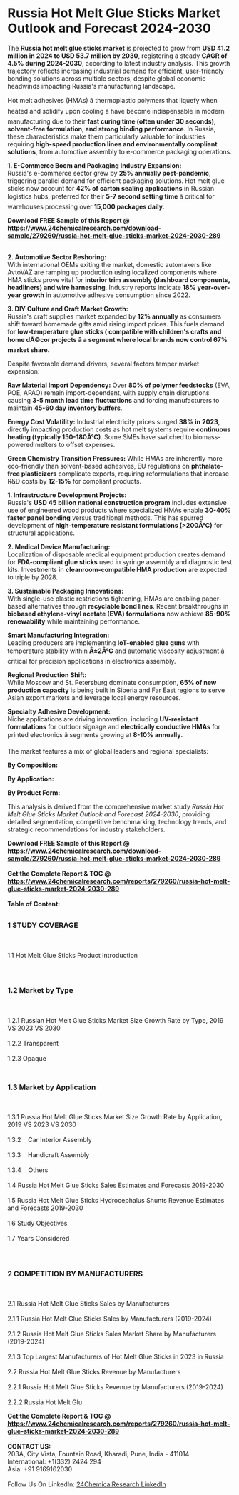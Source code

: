 <h1>Russia Hot Melt Glue Sticks Market Outlook and Forecast 2024-2030</h1><p>The <strong>Russia hot melt glue sticks market</strong> is projected to grow from <strong>USD 41.2 million in 2024 to USD 53.7 million by 2030</strong>, registering a steady <strong>CAGR of 4.5% during 2024-2030</strong>, according to latest industry analysis. This growth trajectory reflects increasing industrial demand for efficient, user-friendly bonding solutions across multiple sectors, despite global economic headwinds impacting Russia's manufacturing landscape.</p><p>Hot melt adhesives (HMAs) â thermoplastic polymers that liquefy when heated and solidify upon cooling â have become indispensable in modern manufacturing due to their <strong>fast curing time (often under 30 seconds), solvent-free formulation, and strong binding performance</strong>. In Russia, these characteristics make them particularly valuable for industries requiring <strong>high-speed production lines and environmentally compliant solutions</strong>, from automotive assembly to e-commerce packaging operations.</p><p><strong>1. E-Commerce Boom and Packaging Industry Expansion:</strong><br>
Russia's e-commerce sector grew by <strong>25% annually post-pandemic</strong>, triggering parallel demand for efficient packaging solutions. Hot melt glue sticks now account for <strong>42% of carton sealing applications</strong> in Russian logistics hubs, preferred for their <strong>5-7 second setting time</strong> â critical for warehouses processing over <strong>15,000 packages daily</strong>.</p><div><b>Download FREE Sample of this Report @ 
            <a href="https://www.24chemicalresearch.com/download-sample/279260/russia-hot-melt-glue-sticks-market-2024-2030-289">
            https://www.24chemicalresearch.com/download-sample/279260/russia-hot-melt-glue-sticks-market-2024-2030-289</a></b></div><br><p><strong>2. Automotive Sector Reshoring:</strong><br>
With international OEMs exiting the market, domestic automakers like AvtoVAZ are ramping up production using localized components where HMA sticks prove vital for <strong>interior trim assembly (dashboard components, headliners) and wire harnessing</strong>. Industry reports indicate <strong>18% year-over-year growth</strong> in automotive adhesive consumption since 2022.</p><p><strong>3. DIY Culture and Craft Market Growth:</strong><br>
Russia's craft supplies market expanded by <strong>12% annually</strong> as consumers shift toward homemade gifts amid rising import prices. This fuels demand for <strong>low-temperature glue sticks ( compatible with children's crafts and home dÃ©cor projects â a segment where local brands now control <strong>67% market share</strong>.</strong></p><p>Despite favorable demand drivers, several factors temper market expansion:</p><p><strong>Raw Material Import Dependency:</strong> Over <strong>80% of polymer feedstocks</strong> (EVA, POE, APAO) remain import-dependent, with supply chain disruptions causing <strong>3-5 month lead time fluctuations</strong> and forcing manufacturers to maintain <strong>45-60 day inventory buffers</strong>.</p><p><strong>Energy Cost Volatility:</strong> Industrial electricity prices surged <strong>38% in 2023</strong>, directly impacting production costs as hot melt systems require <strong>continuous heating (typically 150-180Â°C)</strong>. Some SMEs have switched to biomass-powered melters to offset expenses.</p><p><strong>Green Chemistry Transition Pressures:</strong> While HMAs are inherently more eco-friendly than solvent-based adhesives, EU regulations on <strong>phthalate-free plasticizers</strong> complicate exports, requiring reformulations that increase R&amp;D costs by <strong>12-15%</strong> for compliant products.</p><p><strong>1. Infrastructure Development Projects:</strong><br>
Russia's <strong>USD 45 billion national construction program</strong> includes extensive use of engineered wood products where specialized HMAs enable <strong>30-40% faster panel bonding</strong> versus traditional methods. This has spurred development of <strong>high-temperature resistant formulations (&gt;200Â°C)</strong> for structural applications.</p><p><strong>2. Medical Device Manufacturing:</strong><br>
Localization of disposable medical equipment production creates demand for <strong>FDA-compliant glue sticks</strong> used in syringe assembly and diagnostic test kits. Investments in <strong>cleanroom-compatible HMA production</strong> are expected to triple by 2028.</p><p><strong>3. Sustainable Packaging Innovations:</strong><br>
With single-use plastic restrictions tightening, HMAs are enabling paper-based alternatives through <strong>recyclable bond lines</strong>. Recent breakthroughs in <strong>biobased ethylene-vinyl acetate (EVA) formulations</strong> now achieve <strong>85-90% renewability</strong> while maintaining performance.</p><p><strong>Smart Manufacturing Integration:</strong><br>
    Leading producers are implementing <strong>IoT-enabled glue guns</strong> with temperature stability within <strong>Â±2Â°C</strong> and automatic viscosity adjustment â critical for precision applications in electronics assembly.</p><p><strong>Regional Production Shift:</strong><br>
    While Moscow and St. Petersburg dominate consumption, <strong>65% of new production capacity</strong> is being built in Siberia and Far East regions to serve Asian export markets and leverage local energy resources.</p><p><strong>Specialty Adhesive Development:</strong><br>
    Niche applications are driving innovation, including <strong>UV-resistant formulations</strong> for outdoor signage and <strong>electrically conductive HMAs</strong> for printed electronics â segments growing at <strong>8-10% annually</strong>.</p><p>The market features a mix of global leaders and regional specialists:</p><p><strong>By Composition:</strong></p><p><strong>By Application:</strong></p><p><strong>By Product Form:</strong></p><p>This analysis is derived from the comprehensive market study <em>Russia Hot Melt Glue Sticks Market Outlook and Forecast 2024-2030</em>, providing detailed segmentation, competitive benchmarking, technology trends, and strategic recommendations for industry stakeholders.</p><div><b>Download FREE Sample of this Report @ 
            <a href="https://www.24chemicalresearch.com/download-sample/279260/russia-hot-melt-glue-sticks-market-2024-2030-289">
            https://www.24chemicalresearch.com/download-sample/279260/russia-hot-melt-glue-sticks-market-2024-2030-289</a></b></div><br><div><b>Get the Complete Report & TOC @ 
            <a href="https://www.24chemicalresearch.com/reports/279260/russia-hot-melt-glue-sticks-market-2024-2030-289">
            https://www.24chemicalresearch.com/reports/279260/russia-hot-melt-glue-sticks-market-2024-2030-289</a></b></div><br>
            <b>Table of Content:</b><p><h2><span style="font-size:16px"><strong>1 STUDY COVERAGE</strong></span></h2><br />
<p>1.1 Hot Melt Glue Sticks Product Introduction</p><br />
<h2><span style="font-size:16px"><strong>1.2 Market by Type</strong></span></h2><br />
<p>1.2.1 Russian Hot Melt Glue Sticks Market Size Growth Rate by Type, 2019 VS 2023 VS 2030<br /><br />
1.2.2 Transparent&nbsp;&nbsp; &nbsp;<br /><br />
1.2.3 Opaque<br /><br />
<h2><span style="font-size:16px"><strong>1.3 Market by Application</strong></span></h2><br />
<p>1.3.1 Russia Hot Melt Glue Sticks Market Size Growth Rate by Application, 2019 VS 2023 VS 2030<br /><br />
1.3.2&nbsp;&nbsp; &nbsp;Car Interior Assembly<br /><br />
1.3.3&nbsp;&nbsp; &nbsp;Handicraft Assembly<br /><br />
1.3.4&nbsp;&nbsp; &nbsp;Others<br /><br />
1.4 Russia Hot Melt Glue Sticks Sales Estimates and Forecasts 2019-2030<br /><br />
1.5 Russia Hot Melt Glue Sticks Hydrocephalus Shunts Revenue Estimates and Forecasts 2019-2030<br /><br />
1.6 Study Objectives<br /><br />
1.7 Years Considered</p><br />
<h2><span style="font-size:16px"><strong>2 COMPETITION BY MANUFACTURERS</strong></span></h2><br />
<p>2.1 Russia Hot Melt Glue Sticks Sales by Manufacturers<br /><br />
2.1.1 Russia Hot Melt Glue Sticks Sales by Manufacturers (2019-2024)<br /><br />
2.1.2 Russia Hot Melt Glue Sticks Sales Market Share by Manufacturers (2019-2024)<br /><br />
2.1.3 Top Largest Manufacturers of Hot Melt Glue Sticks in 2023 in Russia<br /><br />
2.2 Russia Hot Melt Glue Sticks Revenue by Manufacturers<br /><br />
2.2.1 Russia Hot Melt Glue Sticks Revenue by Manufacturers (2019-2024)<br /><br />
2.2.2 Russia Hot Melt Glu</p><div><b>Get the Complete Report & TOC @ 
            <a href="https://www.24chemicalresearch.com/reports/279260/russia-hot-melt-glue-sticks-market-2024-2030-289">
            https://www.24chemicalresearch.com/reports/279260/russia-hot-melt-glue-sticks-market-2024-2030-289</a></b></div><br><b>CONTACT US:</b><br>
            203A, City Vista, Fountain Road, Kharadi, Pune, India - 411014<br>
            International: +1(332) 2424 294<br>
            Asia: +91 9169162030 <br><br>
            Follow Us On LinkedIn: <a href="https://www.linkedin.com/company/24chemicalresearch/">24ChemicalResearch LinkedIn</a>